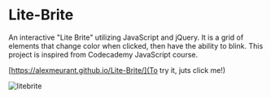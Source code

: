 # Lite-Brite
An interactive "Lite Brite" utilizing JavaScript and jQuery. It is a grid of elements that change color when clicked, then have the ability to blink. This project is inspired from Codecademy JavaScript course.

[https://alexmeurant.github.io/Lite-Brite/](To try it, juts click me!)

![litebrite](https://user-images.githubusercontent.com/18213190/30515063-ae2c4a30-9b21-11e7-9a18-f1b24e869f56.jpg)
